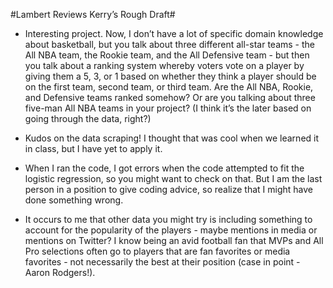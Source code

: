 #Lambert Reviews Kerry’s Rough Draft#

* Interesting project. Now, I don’t have a lot of specific domain knowledge about basketball, but you talk about three different all-star teams - the All NBA team, the Rookie team, and the All Defensive team - but then you talk about a ranking system whereby voters vote on a player by giving them a 5, 3, or 1 based on whether they think a player should be on the first team, second team, or third team.  Are the All NBA, Rookie, and Defensive teams ranked somehow? Or are you talking about three five-man All NBA teams in your project? (I think it’s the later based on going through the data, right?)

* Kudos on the data scraping!  I thought that was cool when we learned it in class, but I have yet to apply it.

* When I ran the code, I got errors when the code attempted to fit the logistic regression, so you might want to check on that.  But I am the last person in a position to give coding advice, so realize that I might have done something wrong.

* It occurs to me that other data you might try is including something to account for the popularity of the players - maybe mentions in media or mentions on Twitter? I know being an avid football fan that MVPs and All Pro selections often go to players that are fan favorites or media favorites - not necessarily the best at their position (case in point - Aaron Rodgers!).